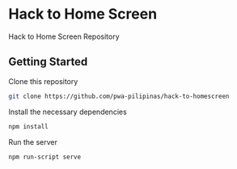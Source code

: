 # Hack to Home Screen
Hack to Home Screen Repository

## Getting Started

Clone this repository
```bash
git clone https://github.com/pwa-pilipinas/hack-to-homescreen
```

Install the necessary dependencies
```bash
npm install
```

Run the server
```
npm run-script serve
```